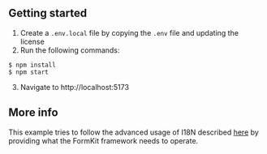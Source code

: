 ## Getting started

1. Create a `.env.local` file by copying the `.env` file and updating the license
2. Run the following commands:

```
$ npm install
$ npm start
```
3. Navigate to http://localhost:5173

## More info

This example tries to follow the advanced usage of I18N described [here](https://vue-i18n.intlify.dev/guide/advanced/wc.html) by providing what the FormKit framework needs to operate.
